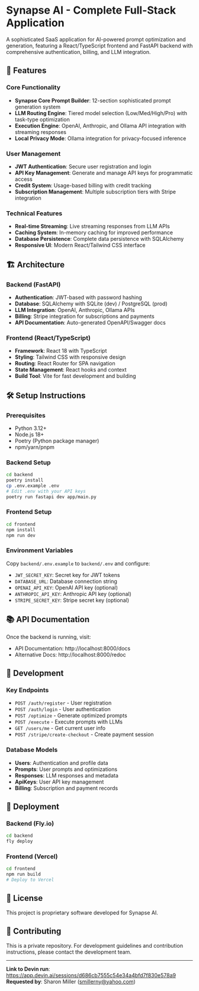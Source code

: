 # Synapse AI - Complete Full-Stack Application

A sophisticated SaaS application for AI-powered prompt optimization and generation, featuring a React/TypeScript frontend and FastAPI backend with comprehensive authentication, billing, and LLM integration.

## 🚀 Features

### Core Functionality
- **Synapse Core Prompt Builder**: 12-section sophisticated prompt generation system
- **LLM Routing Engine**: Tiered model selection (Low/Med/High/Pro) with task-type optimization
- **Execution Engine**: OpenAI, Anthropic, and Ollama API integration with streaming responses
- **Local Privacy Mode**: Ollama integration for privacy-focused inference

### User Management
- **JWT Authentication**: Secure user registration and login
- **API Key Management**: Generate and manage API keys for programmatic access
- **Credit System**: Usage-based billing with credit tracking
- **Subscription Management**: Multiple subscription tiers with Stripe integration

### Technical Features
- **Real-time Streaming**: Live streaming responses from LLM APIs
- **Caching System**: In-memory caching for improved performance
- **Database Persistence**: Complete data persistence with SQLAlchemy
- **Responsive UI**: Modern React/Tailwind CSS interface

## 🏗️ Architecture

### Backend (FastAPI)
- **Authentication**: JWT-based with password hashing
- **Database**: SQLAlchemy with SQLite (dev) / PostgreSQL (prod)
- **LLM Integration**: OpenAI, Anthropic, Ollama APIs
- **Billing**: Stripe integration for subscriptions and payments
- **API Documentation**: Auto-generated OpenAPI/Swagger docs

### Frontend (React/TypeScript)
- **Framework**: React 18 with TypeScript
- **Styling**: Tailwind CSS with responsive design
- **Routing**: React Router for SPA navigation
- **State Management**: React hooks and context
- **Build Tool**: Vite for fast development and building

## 🛠️ Setup Instructions

### Prerequisites
- Python 3.12+
- Node.js 18+
- Poetry (Python package manager)
- npm/yarn/pnpm

### Backend Setup
```bash
cd backend
poetry install
cp .env.example .env
# Edit .env with your API keys
poetry run fastapi dev app/main.py
```

### Frontend Setup
```bash
cd frontend
npm install
npm run dev
```

### Environment Variables
Copy `backend/.env.example` to `backend/.env` and configure:
- `JWT_SECRET_KEY`: Secret key for JWT tokens
- `DATABASE_URL`: Database connection string
- `OPENAI_API_KEY`: OpenAI API key (optional)
- `ANTHROPIC_API_KEY`: Anthropic API key (optional)
- `STRIPE_SECRET_KEY`: Stripe secret key (optional)

## 📚 API Documentation

Once the backend is running, visit:
- API Documentation: http://localhost:8000/docs
- Alternative Docs: http://localhost:8000/redoc

## 🔧 Development

### Key Endpoints
- `POST /auth/register` - User registration
- `POST /auth/login` - User authentication
- `POST /optimize` - Generate optimized prompts
- `POST /execute` - Execute prompts with LLMs
- `GET /users/me` - Get current user info
- `POST /stripe/create-checkout` - Create payment session

### Database Models
- **Users**: Authentication and profile data
- **Prompts**: User prompts and optimizations
- **Responses**: LLM responses and metadata
- **ApiKeys**: User API key management
- **Billing**: Subscription and payment records

## 🚀 Deployment

### Backend (Fly.io)
```bash
cd backend
fly deploy
```

### Frontend (Vercel)
```bash
cd frontend
npm run build
# Deploy to Vercel
```

## 📝 License

This project is proprietary software developed for Synapse AI.

## 🤝 Contributing

This is a private repository. For development guidelines and contribution instructions, please contact the development team.

---

**Link to Devin run**: https://app.devin.ai/sessions/d686cb7555c54e34a4bfd7f830e578a9
**Requested by**: Sharon Miller (smillerny@yahoo.com)
